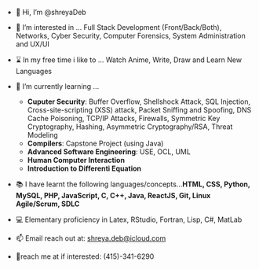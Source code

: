 - 👋 Hi, I’m @shreyaDeb

- 👀 I’m interested in ... Full Stack Development (Front/Back/Both), Networks, Cyber Security, Computer Forensics, System Administration and UX/UI

- ⌛ In my free time i like to ... Watch Anime, Write, Draw and Learn New Languages

- 🌱 I’m currently learning ... 
    - **Cuputer Security**: Buffer Overflow, Shellshock Attack, SQL Injection, Cross-site-scripting (XSS) attack, Packet Sniffing and Spoofing, DNS Cache Poisoning, TCP/IP Attacks, Firewalls, Symmetric Key Cryptography, Hashing, Asymmetric Cryptography/RSA, Threat Modeling
    - **Compilers**: Capstone Project (using Java)
    - **Advanced Software Engineering**: USE, OCL, UML
    - **Human Computer Interaction**
    - **Introduction to Differenti Equation**

- 📚 I have learnt the following languages/concepts...**HTML, CSS, Python, MySQL, PHP, JavaScript, C, C++, Java, ReactJS, Git, Linux Agile/Scrum, SDLC** 

- 💻 Elementary proficiency in Latex, RStudio, Fortran, Lisp, C#, MatLab

- 📫 Email reach out at: shreya.deb@icloud.com

- 📱reach me at if interested: (415)-341-6290


<!---
shreyaDeb/shreyaDeb is a ✨ special ✨ repository because its `README.md` (this file) appears on your GitHub profile.
You can click the Preview link to take a look at your changes.
--->
